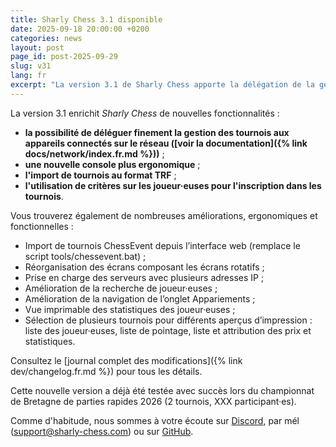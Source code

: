 ```yaml
---
title: Sharly Chess 3.1 disponible
date: 2025-09-18 20:00:00 +0200
categories: news
layout: post
page_id: post-2025-09-29
slug: v31
lang: fr
excerpt: "La version 3.1 de Sharly Chess apporte la délégation de la gestion des tournois aux appareils connectés sur le réseau, ainsi que de nombreuses autres fonctionnalités et améliorations."
---
```


La version 3.1 enrichit _Sharly Chess_ de nouvelles fonctionnalités :

- **la possibilité de déléguer finement la gestion des tournois aux appareils connectés sur le réseau ([voir la documentation]({% link docs/network/index.fr.md %}))** ;
- **une nouvelle console plus ergonomique** ;
- **l'import de tournois au format TRF** ;
- **l'utilisation de critères sur les joueur·euses pour l'inscription dans les tournois**.

Vous trouverez également de nombreuses améliorations, ergonomiques et fonctionnelles :

- Import de tournois ChessEvent depuis l’interface web (remplace le script tools/chessevent.bat) ;
- Réorganisation des écrans composant les écrans rotatifs ;
- Prise en charge des serveurs avec plusieurs adresses IP ;
- Amélioration de la recherche de joueur·euses ;
- Amélioration de la navigation de l’onglet Appariements ;
- Vue imprimable des statistiques des joueur·euses ;
- Sélection de plusieurs tournois pour différents aperçus d’impression : liste des joueur·euses, liste de pointage, liste et attribution des prix et statistiques.

Consultez le [journal complet des modifications]({% link dev/changelog.fr.md %}) pour tous les détails.

Cette nouvelle version a déjà été testée avec succès lors du championnat de Bretagne de parties rapides 2026 (2 tournois, XXX participant·es).

Comme d'habitude, nous sommes à votre écoute sur [Discord](https://discord.gg/WGG87eJzQZ), par mél ([support@sharly-chess.com](mailto:support@sharly-chess.com)) ou sur [GitHub](https://github.com/sharly-chess/sharly-chess/issues).
